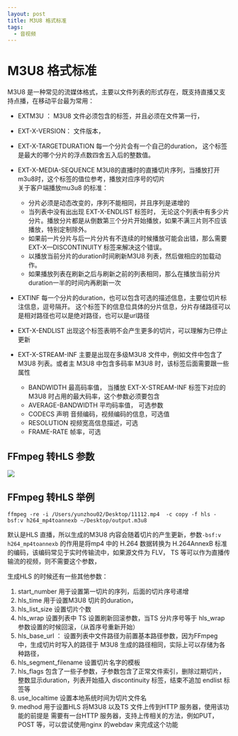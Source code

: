 ```yaml
---
layout: post
title: M3U8 格式标准
tags:
  - 音视频
---
```

# M3U8 格式标准

M3U8 是一种常见的流媒体格式，主要以文件列表的形式存在，既支持直播又支持点播，在移动平台最为常用：

* EXTM3U ： M3U8 文件必须包含的标签，并且必须在文件第一行，
* EXT-X-VERSION： 文件版本，
* EXT-X-TARGETDURATION 每一个分片会有一个自己的duration， 这个标签是最大的哪个分片的浮点数四舍五入后的整数值。
* EXT-X-MEDIA-SEQUENCE M3U8的直播时的直播切片序列，当播放打开m3u8时，这个标签的值位参考，播放对应序号的切片   
	关于客户端播放mu3u8 的标准： 
	
	* 分片必须是动态改变的，序列不能相同，并且序列是递增的
	* 当列表中没有出出现 EXT-X-ENDLIST 标签时， 无论这个列表中有多少片分片。播放分片都是从倒数第三个分片开始播放，如果不满三片则不应该播放，特别定制除外。
	* 如果前一片分片与后一片分片有不连续的时候播放可能会出错，那么需要EXT-X—DISCONTINUITY 标签来解决这个错误。
	* 以播放当前分片的duration时间刷新M3U8 列表，然后做相应的加载动作。
	* 如果播放列表在刷新之后与刷新之前的列表相同，那么在播放当前分片duration一半的时间内再刷新一次

* EXTINF 每一个分片的duration，也可以包含可选的描述信息，主要位切片标注信息，逗号隔开。
	这个标签下的信息位具体的分片信息，分片存储路径可以是相对路径也可以是绝对路径，也可以是url路径

* EXT-X-ENDLIST 出现这个标签表明不会产生更多的切片，可以理解为已停止更新
* EXT-X-STREAM-INF 主要是出现在多级M3U8 文件中，例如文件中包含了 M3U8 列表。或者主 M3U8 中包含多码率 M3U8 时，该标签后面需要跟一些属性
	
	* BANDWIDTH 最高码率值， 当播放 EXT-X-STREAM-INF 标签下对应的M3U8 时占用的最大码率，这个参数必须要包含
	* AVERAGE-BANDWIDTH 平均码率值， 可选参数
	* CODECS 声明 音频编码，视频编码的信息，可选值
	* RESOLUTION 视频宽高信息描述，可选
	* FRAME-RATE 帧率，可选 


## FFmpeg 转HLS 参数

![](https://zhouxiaofei-image.oss-cn-hangzhou.aliyuncs.com/images/20190619153427.png)

## FFmpeg 转HLS 举例

```
ffmpeg -re -i /Users/yunzhou02/Desktop/11112.mp4  -c copy -f hls -bsf:v h264_mp4toannexb ~/Desktop/output.m3u8
```

默认是HLS 直播，所以生成的M3U8 内容会随着切片的产生更新，参数``-bsf:v h264_mp4toannexb`` 的作用是将mp4 中的 H.264 数据转换为 H.264AnnexB 标准的编码，该编码常见于实时传输流中，如果源文件为 FLV， TS 等可以作为直播传输流的视频，则不需要这个参数，  

生成HLS 的时候还有一些其他参数： 

1. start_number 用于设置第一切片的序列，后面的切片序号递增
2. hls_time  用于设置M3U8 切片的duration，
3. hls_list_size 设置切片个数
4. hls_wrap 设置列表中 TS 设置刷新回滚参数，当TS 分片序号等于 hls_wrap 参数设置的时候回滚，（从首序号重新开始）
5. hls_base_url ： 设置列表中文件路径为前置基本路径参数，因为FFmpeg 中，生成切片时写入的路径于 M3U8 生成的路径相同，实际上可以存储为各种路径，
6. hls_segment_filename 设置切片名字的模板
7. hls_flags 包含了一些子参数，子参数包含了正常文件索引，删除过期切片，整数显示duration，列表开始插入 discontinuity 标签，结束不追加 endlist 标签等
8. use_localtime 设置本地系统时间为切片文件名
9. medhod 用于设置HLS 将M3U8 以及TS 文件上传到HTTP 服务器，使用该功能的前提是 需要有一台HTTP 服务器，支持上传相关的方法，例如PUT，POST 等，可以尝试使用nginx 的webdav 来完成这个功能